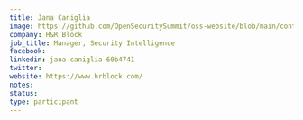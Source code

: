 ```yaml
---
title: Jana Caniglia
image: https://github.com/OpenSecuritySummit/oss-website/blob/main/content/participant/images/JC.jpg?raw=true
company: H&R Block
job_title: Manager, Security Intelligence
facebook:
linkedin: jana-caniglia-60b4741
twitter:
website: https://www.hrblock.com/
notes:
status: 
type: participant
---
```


